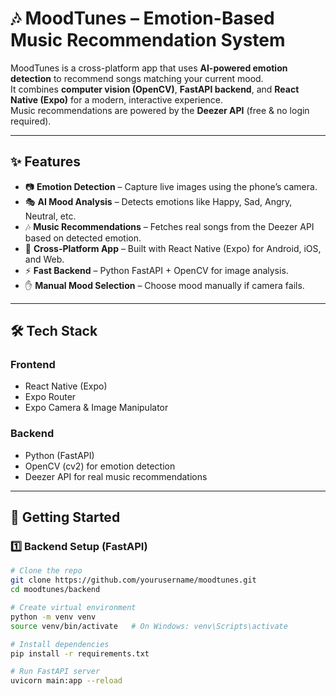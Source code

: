 # 🎶 MoodTunes – Emotion-Based Music Recommendation System

MoodTunes is a cross-platform app that uses **AI-powered emotion detection** to recommend songs matching your current mood.  
It combines **computer vision (OpenCV)**, **FastAPI backend**, and **React Native (Expo)** for a modern, interactive experience.  
Music recommendations are powered by the **Deezer API** (free & no login required).

---

## ✨ Features
- 📷 **Emotion Detection** – Capture live images using the phone’s camera.
- 🎭 **AI Mood Analysis** – Detects emotions like Happy, Sad, Angry, Neutral, etc.
- 🎶 **Music Recommendations** – Fetches real songs from the Deezer API based on detected emotion.
- 📱 **Cross-Platform App** – Built with React Native (Expo) for Android, iOS, and Web.
- ⚡ **Fast Backend** – Python FastAPI + OpenCV for image analysis.
- ✋ **Manual Mood Selection** – Choose mood manually if camera fails.
---

## 🛠️ Tech Stack
### Frontend
- React Native (Expo)
- Expo Router
- Expo Camera & Image Manipulator

### Backend
- Python (FastAPI)
- OpenCV (cv2) for emotion detection
- Deezer API for real music recommendations

---

## 🚀 Getting Started

### 1️⃣ Backend Setup (FastAPI)
```bash
# Clone the repo
git clone https://github.com/yourusername/moodtunes.git
cd moodtunes/backend

# Create virtual environment
python -m venv venv
source venv/bin/activate   # On Windows: venv\Scripts\activate

# Install dependencies
pip install -r requirements.txt

# Run FastAPI server
uvicorn main:app --reload
